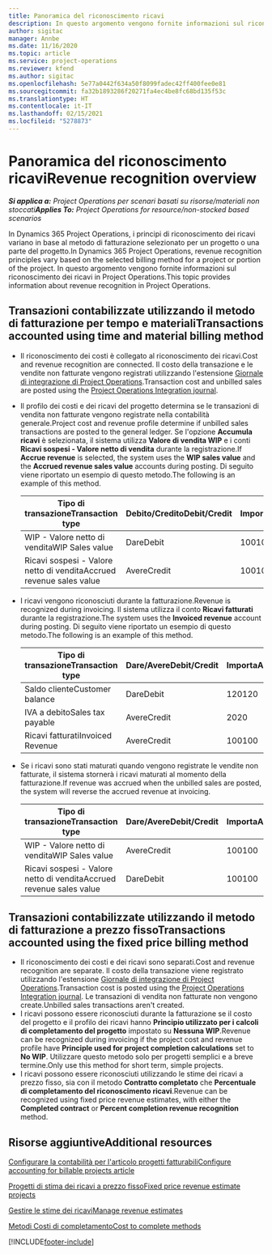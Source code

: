 ```yaml
---
title: Panoramica del riconoscimento ricavi
description: In questo argomento vengono fornite informazioni sul riconoscimento dei ricavi in Project Operations.
author: sigitac
manager: Annbe
ms.date: 11/16/2020
ms.topic: article
ms.service: project-operations
ms.reviewer: kfend
ms.author: sigitac
ms.openlocfilehash: 5e77a0442f634a50f8099fadec42ff400fee0e81
ms.sourcegitcommit: fa32b1893286f20271fa4ec4be8fc68bd135f53c
ms.translationtype: HT
ms.contentlocale: it-IT
ms.lasthandoff: 02/15/2021
ms.locfileid: "5278873"
---
```

# <a name="revenue-recognition-overview"></a><span data-ttu-id="9f7a1-103">Panoramica del riconoscimento ricavi</span><span class="sxs-lookup"><span data-stu-id="9f7a1-103">Revenue recognition overview</span></span>

<span data-ttu-id="9f7a1-104">_**Si applica a:** Project Operations per scenari basati su risorse/materiali non stoccati_</span><span class="sxs-lookup"><span data-stu-id="9f7a1-104">_**Applies To:** Project Operations for resource/non-stocked based scenarios_</span></span>

<span data-ttu-id="9f7a1-105">In Dynamics 365 Project Operations, i principi di riconoscimento dei ricavi variano in base al metodo di fatturazione selezionato per un progetto o una parte del progetto.</span><span class="sxs-lookup"><span data-stu-id="9f7a1-105">In Dynamics 365 Project Operations, revenue recognition principles vary based on the selected billing method for a project or portion of the project.</span></span> <span data-ttu-id="9f7a1-106">In questo argomento vengono fornite informazioni sul riconoscimento dei ricavi in Project Operations.</span><span class="sxs-lookup"><span data-stu-id="9f7a1-106">This topic provides information about revenue recognition in Project Operations.</span></span>

## <a name="transactions-accounted-using-time-and-material-billing-method"></a><span data-ttu-id="9f7a1-107">Transazioni contabilizzate utilizzando il metodo di fatturazione per tempo e materiali</span><span class="sxs-lookup"><span data-stu-id="9f7a1-107">Transactions accounted using time and material billing method</span></span>

- <span data-ttu-id="9f7a1-108">Il riconoscimento dei costi è collegato al riconoscimento dei ricavi.</span><span class="sxs-lookup"><span data-stu-id="9f7a1-108">Cost and revenue recognition are connected.</span></span> <span data-ttu-id="9f7a1-109">Il costo della transazione e le vendite non fatturate vengono registrati utilizzando l'estensione [Giornale di integrazione di Project Operations](../project-accounting/project-operations-integration-journal.md).</span><span class="sxs-lookup"><span data-stu-id="9f7a1-109">Transaction cost and unbilled sales are posted using the [Project Operations Integration journal](../project-accounting/project-operations-integration-journal.md).</span></span>
- <span data-ttu-id="9f7a1-110">Il profilo dei costi e dei ricavi del progetto determina se le transazioni di vendita non fatturate vengono registrate nella contabilità generale.</span><span class="sxs-lookup"><span data-stu-id="9f7a1-110">Project cost and revenue profile determine if unbilled sales transactions are posted to the general ledger.</span></span> <span data-ttu-id="9f7a1-111">Se l'opzione **Accumula ricavi** è selezionata, il sistema utilizza **Valore di vendita WIP** e i conti **Ricavi sospesi - Valore netto di vendita** durante la registrazione.</span><span class="sxs-lookup"><span data-stu-id="9f7a1-111">If **Accrue revenue** is selected, the system uses the **WIP sales value** and the **Accrued revenue sales value** accounts during posting.</span></span> <span data-ttu-id="9f7a1-112">Di seguito viene riportato un esempio di questo metodo.</span><span class="sxs-lookup"><span data-stu-id="9f7a1-112">The following is an example of this method.</span></span>  

  | <span data-ttu-id="9f7a1-113">Tipo di transazione</span><span class="sxs-lookup"><span data-stu-id="9f7a1-113">Transaction type</span></span> | <span data-ttu-id="9f7a1-114">Debito/Credito</span><span class="sxs-lookup"><span data-stu-id="9f7a1-114">Debit/Credit</span></span> | <span data-ttu-id="9f7a1-115">Importa</span><span class="sxs-lookup"><span data-stu-id="9f7a1-115">Amount</span></span> |
  | --- | --- | --- |
  | <span data-ttu-id="9f7a1-116">WIP - Valore netto di vendita</span><span class="sxs-lookup"><span data-stu-id="9f7a1-116">WIP Sales value</span></span> | <span data-ttu-id="9f7a1-117">Dare</span><span class="sxs-lookup"><span data-stu-id="9f7a1-117">Debit</span></span> | <span data-ttu-id="9f7a1-118">100</span><span class="sxs-lookup"><span data-stu-id="9f7a1-118">100</span></span> |
  | <span data-ttu-id="9f7a1-119">Ricavi sospesi - Valore netto di vendita</span><span class="sxs-lookup"><span data-stu-id="9f7a1-119">Accrued revenue sales value</span></span> | <span data-ttu-id="9f7a1-120">Avere</span><span class="sxs-lookup"><span data-stu-id="9f7a1-120">Credit</span></span> | <span data-ttu-id="9f7a1-121">100</span><span class="sxs-lookup"><span data-stu-id="9f7a1-121">100</span></span> |

- <span data-ttu-id="9f7a1-122">I ricavi vengono riconosciuti durante la fatturazione.</span><span class="sxs-lookup"><span data-stu-id="9f7a1-122">Revenue is recognized during invoicing.</span></span> <span data-ttu-id="9f7a1-123">Il sistema utilizza il conto **Ricavi fatturati** durante la registrazione.</span><span class="sxs-lookup"><span data-stu-id="9f7a1-123">The system uses the **Invoiced revenue** account during posting.</span></span> <span data-ttu-id="9f7a1-124">Di seguito viene riportato un esempio di questo metodo.</span><span class="sxs-lookup"><span data-stu-id="9f7a1-124">The following is an example of this method.</span></span>  

  | <span data-ttu-id="9f7a1-125">Tipo di transazione</span><span class="sxs-lookup"><span data-stu-id="9f7a1-125">Transaction type</span></span> | <span data-ttu-id="9f7a1-126">Dare/Avere</span><span class="sxs-lookup"><span data-stu-id="9f7a1-126">Debit/Credit</span></span> | <span data-ttu-id="9f7a1-127">Importa</span><span class="sxs-lookup"><span data-stu-id="9f7a1-127">Amount</span></span> |
  | --- | --- | --- |
  | <span data-ttu-id="9f7a1-128">Saldo cliente</span><span class="sxs-lookup"><span data-stu-id="9f7a1-128">Customer balance</span></span> | <span data-ttu-id="9f7a1-129">Dare</span><span class="sxs-lookup"><span data-stu-id="9f7a1-129">Debit</span></span> | <span data-ttu-id="9f7a1-130">120</span><span class="sxs-lookup"><span data-stu-id="9f7a1-130">120</span></span> |
  | <span data-ttu-id="9f7a1-131">IVA a debito</span><span class="sxs-lookup"><span data-stu-id="9f7a1-131">Sales tax payable</span></span> | <span data-ttu-id="9f7a1-132">Avere</span><span class="sxs-lookup"><span data-stu-id="9f7a1-132">Credit</span></span> | <span data-ttu-id="9f7a1-133">20</span><span class="sxs-lookup"><span data-stu-id="9f7a1-133">20</span></span> |
  | <span data-ttu-id="9f7a1-134">Ricavi fatturati</span><span class="sxs-lookup"><span data-stu-id="9f7a1-134">Invoiced Revenue</span></span> | <span data-ttu-id="9f7a1-135">Avere</span><span class="sxs-lookup"><span data-stu-id="9f7a1-135">Credit</span></span> | <span data-ttu-id="9f7a1-136">100</span><span class="sxs-lookup"><span data-stu-id="9f7a1-136">100</span></span> |

- <span data-ttu-id="9f7a1-137">Se i ricavi sono stati maturati quando vengono registrate le vendite non fatturate, il sistema stornerà i ricavi maturati al momento della fatturazione.</span><span class="sxs-lookup"><span data-stu-id="9f7a1-137">If revenue was accrued when the unbilled sales are posted, the system will reverse the accrued revenue at invoicing.</span></span>

  | <span data-ttu-id="9f7a1-138">Tipo di transazione</span><span class="sxs-lookup"><span data-stu-id="9f7a1-138">Transaction type</span></span> | <span data-ttu-id="9f7a1-139">Dare/Avere</span><span class="sxs-lookup"><span data-stu-id="9f7a1-139">Debit/Credit</span></span> | <span data-ttu-id="9f7a1-140">Importa</span><span class="sxs-lookup"><span data-stu-id="9f7a1-140">Amount</span></span> |
  | --- | --- | --- |
  | <span data-ttu-id="9f7a1-141">WIP - Valore netto di vendita</span><span class="sxs-lookup"><span data-stu-id="9f7a1-141">WIP Sales value</span></span> | <span data-ttu-id="9f7a1-142">Avere</span><span class="sxs-lookup"><span data-stu-id="9f7a1-142">Credit</span></span> | <span data-ttu-id="9f7a1-143">100</span><span class="sxs-lookup"><span data-stu-id="9f7a1-143">100</span></span> |
  | <span data-ttu-id="9f7a1-144">Ricavi sospesi - Valore netto di vendita</span><span class="sxs-lookup"><span data-stu-id="9f7a1-144">Accrued revenue sales value</span></span> | <span data-ttu-id="9f7a1-145">Dare</span><span class="sxs-lookup"><span data-stu-id="9f7a1-145">Debit</span></span> | <span data-ttu-id="9f7a1-146">100</span><span class="sxs-lookup"><span data-stu-id="9f7a1-146">100</span></span> |

## <a name="transactions-accounted-using-the-fixed-price-billing-method"></a><span data-ttu-id="9f7a1-147">Transazioni contabilizzate utilizzando il metodo di fatturazione a prezzo fisso</span><span class="sxs-lookup"><span data-stu-id="9f7a1-147">Transactions accounted using the fixed price billing method</span></span>

- <span data-ttu-id="9f7a1-148">Il riconoscimento dei costi e dei ricavi sono separati.</span><span class="sxs-lookup"><span data-stu-id="9f7a1-148">Cost and revenue recognition are separate.</span></span> <span data-ttu-id="9f7a1-149">Il costo della transazione viene registrato utilizzando l'estensione [Giornale di integrazione di Project Operations](../project-accounting/project-operations-integration-journal.md).</span><span class="sxs-lookup"><span data-stu-id="9f7a1-149">Transaction cost is posted using the [Project Operations Integration journal](../project-accounting/project-operations-integration-journal.md).</span></span> <span data-ttu-id="9f7a1-150">Le transazioni di vendita non fatturate non vengono create.</span><span class="sxs-lookup"><span data-stu-id="9f7a1-150">Unbilled sales transactions aren't created.</span></span>
- <span data-ttu-id="9f7a1-151">I ricavi possono essere riconosciuti durante la fatturazione se il costo del progetto e il profilo dei ricavi hanno **Principio utilizzato per i calcoli di completamento del progetto** impostato su **Nessuna WIP**.</span><span class="sxs-lookup"><span data-stu-id="9f7a1-151">Revenue can be recognized during invoicing if the project cost and revenue profile have **Principle used for project completion calculations** set to **No WIP**.</span></span> <span data-ttu-id="9f7a1-152">Utilizzare questo metodo solo per progetti semplici e a breve termine.</span><span class="sxs-lookup"><span data-stu-id="9f7a1-152">Only use this method for short term, simple projects.</span></span>
- <span data-ttu-id="9f7a1-153">I ricavi possono essere riconosciuti utilizzando le stime dei ricavi a prezzo fisso, sia con il metodo **Contratto completato** che **Percentuale di completamento del riconoscimento ricavi**.</span><span class="sxs-lookup"><span data-stu-id="9f7a1-153">Revenue can be recognized using fixed price revenue estimates, with either the **Completed contract** or **Percent completion revenue recognition** method.</span></span>

## <a name="additional-resources"></a><span data-ttu-id="9f7a1-154">Risorse aggiuntive</span><span class="sxs-lookup"><span data-stu-id="9f7a1-154">Additional resources</span></span>
[<span data-ttu-id="9f7a1-155">Configurare la contabilità per l'articolo progetti fatturabili</span><span class="sxs-lookup"><span data-stu-id="9f7a1-155">Configure accounting for billable projects article</span></span>](../project-accounting/configure-accounting-billable-projects.md)

[<span data-ttu-id="9f7a1-156">Progetti di stima dei ricavi a prezzo fisso</span><span class="sxs-lookup"><span data-stu-id="9f7a1-156">Fixed price revenue estimate projects</span></span>](rev-rec-percentage-completion-method.md)

[<span data-ttu-id="9f7a1-157">Gestire le stime dei ricavi</span><span class="sxs-lookup"><span data-stu-id="9f7a1-157">Manage revenue estimates</span></span>](rev-rec-completed-contract-method.md)

[<span data-ttu-id="9f7a1-158">Metodi Costi di completamento</span><span class="sxs-lookup"><span data-stu-id="9f7a1-158">Cost to complete methods</span></span>](cost-complete-methods.md)


[!INCLUDE[footer-include](../includes/footer-banner.md)]